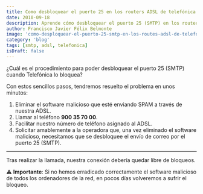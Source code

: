 ```yaml
---
title: Como desbloquear el puerto 25 en los routers ADSL de telefónica
date: 2010-09-18
description: Aprende cómo desbloquear el puerto 25 (SMTP) en los routers ADSL de Telefónica con esta guía paso a paso para resolver problemas de envío de correos electrónicos.
author: Francisco Javier Félix Belmonte
image: 'como-desploquear-el-puerto-25-smtp-en-los-routes-adsl-de-telefonica'
category: 'blog'
tags: [smtp, adsl, telefonica]
isDraft: false
---
```


¿Cuál es el procedimiento para poder desbloquear el puerto 25 (SMTP) cuando Telefónica lo bloquea?

Con estos sencillos pasos, tendremos resuelto el problema en unos minutos:

1. Eliminar el software malicioso que esté enviando SPAM a través de nuestra ADSL.
2. Llamar al teléfono **900 35 70 00**.
3. Facilitar nuestro número de teléfono asignado al ADSL.
4. Solicitar amablemente a la operadora que, una vez eliminado el software malicioso, necesitamos que se desbloquee el envío de correo por el puerto 25 (SMTP).

---

Tras realizar la llamada, nuestra conexión debería quedar libre de bloqueos.

⚠️ **Importante**: Si no hemos erradicado correctamente el software malicioso de todos los ordenadores de la red, en pocos días volveremos a sufrir el bloqueo.
